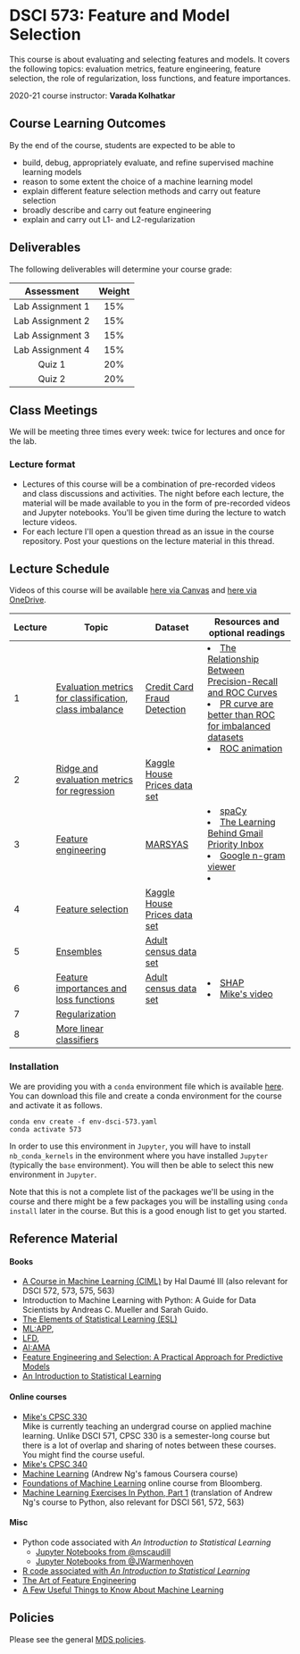 # DSCI 573: Feature and Model Selection

This course is about evaluating and selecting features and models. It covers the following topics: evaluation metrics, feature engineering, feature selection, the role of regularization, loss functions, and feature importances. 

2020-21 course instructor: **Varada Kolhatkar**

## Course Learning Outcomes

By the end of the course, students are expected to be able to
- build, debug, appropriately evaluate, and refine supervised machine learning models
- reason to some extent the choice of a machine learning model
- explain different feature selection methods and carry out feature selection 
- broadly describe and carry out feature engineering
- explain and carry out L1- and L2-regularization

## Deliverables
    
The following deliverables will determine your course grade:

| Assessment       | Weight  | 
| :---:            | :---:   |
| Lab Assignment 1 | 15%     |
| Lab Assignment 2 | 15%     |
| Lab Assignment 3 | 15%     |
| Lab Assignment 4 | 15%     |
| Quiz 1           | 20%     |
| Quiz 2           | 20%     |

## Class Meetings

We will be meeting three times every week: twice for lectures and once for the lab. 

### Lecture format
 
- Lectures of this course will be a combination of pre-recorded videos and class discussions and activities. The night before each lecture, the material will be made available to you in the form of pre-recorded videos and Jupyter notebooks. You'll be given time during the lecture to watch lecture videos.
- For each lecture I'll open a question thread as an issue in the course repository. Post your questions on the lecture material in this thread. 

## Lecture Schedule

Videos of this course will be available [here via Canvas](https://canvas.ubc.ca/courses/59091) and [here via OneDrive](https://ubcca-my.sharepoint.com/:f:/g/personal/varada_kolhatkar_ubc_ca/EohSYm1MzKROtq7_BTbOHTEBZ-CDuMOW51bnBMQuTSSEeg?e=Vq5PIn). 

| Lecture  | Topic  | Dataset | Resources and optional readings |
|-------|------------|-----------|-----------|
| 1     | [Evaluation metrics for classification, class imbalance](lectures/01_lecture-classification-metrics.ipynb)  | [Credit Card Fraud Detection](https://www.kaggle.com/mlg-ulb/creditcardfraud)| <li>[The Relationship Between Precision-Recall and ROC Curves](https://www.biostat.wisc.edu/~page/rocpr.pdf)</li><li>[PR curve are better than ROC for imbalanced datasets](https://journals.plos.org/plosone/article?id=10.1371/journal.pone.0118432)</li><li>[ROC animation](https://github.com/dariyasydykova/open_projects/tree/master/ROC_animation)</li>|
| 2     | [Ridge and evaluation metrics for regression](lectures/02_lecture-ridge-reg-metrics) | [Kaggle House Prices data set](https://www.kaggle.com/c/home-data-for-ml-course/)| |
| 3     | [Feature engineering](lectures/03_lecture-feature-engineering.ipynb) |[MARSYAS](http://marsyas.info/downloads/datasets.html) | <li>[spaCy](https://github.com/explosion/spaCy)</li><li>[The Learning Behind Gmail Priority Inbox](https://static.googleusercontent.com/media/research.google.com/en//pubs/archive/36955.pdf)</li><li>[Google n-gram viewer](https://books.google.com/ngrams)</li><li></li>|
| 4     | [Feature selection](lectures/04_lecture-feat-importances-selection.ipynb) | [Kaggle House Prices data set](https://www.kaggle.com/c/home-data-for-ml-course/) | |
| 5     | [Ensembles](lectures/05_lecture_ensembles.ipynb) | [Adult census data set](https://www.kaggle.com/uciml/adult-census-income) | |
| 6     | [Feature importances and loss functions](lectures/06_lecture-shap-loss-functions.ipynb) | [Adult census data set](https://www.kaggle.com/uciml/adult-census-income) | <li>[SHAP](https://github.com/slundberg/shap)</li><li>[Mike's video](https://www.youtube.com/watch?v=OqakHTDV3iI&feature=youtu.be&t=2812)</li> |
| 7     | [Regularization](lectures/07_lecture-l2-l1-regularization.ipynb)| | |
| 8     | [More linear classifiers](08_lecture-more-logistic-regression.ipynb) | | |


### Installation
We are providing you with a `conda` environment file which is available [here](env-dsci-573.yaml). You can download this file and create a conda environment for the course and activate it as follows. 

```
conda env create -f env-dsci-573.yaml
conda activate 573
```
In order to use this environment in `Jupyter`, you will have to install `nb_conda_kernels` in the environment where you have installed `Jupyter` (typically the `base` environment). You will then be able to select this new environment in `Jupyter`.

Note that this is not a complete list of the packages we'll be using in the course and there might be a few packages you will be installing using `conda install` later in the course. But this is a good enough list to get you started. 

## Reference Material

#### Books
* [A Course in Machine Learning (CIML)](http://ciml.info/) by Hal Daumé III (also relevant for DSCI 572, 573, 575, 563)
* Introduction to Machine Learning with Python: A Guide for Data Scientists by Andreas C. Mueller and Sarah Guido.
* [The Elements of Statistical Learning (ESL)](https://web.stanford.edu/~hastie/Papers/ESLII.pdf)
* [ML:APP](http://www.cs.ubc.ca/~murphyk/MLbook/index.html), 
* [LFD](http://amlbook.com/), 
* [AI:AMA](http://aima.cs.berkeley.edu/)
* [Feature Engineering and Selection: A Practical Approach for Predictive Models](https://bookdown.org/max/FES/)
* [An Introduction to Statistical Learning](http://www-bcf.usc.edu/~gareth/ISL/ISLR%20Sixth%20Printing.pdf)

#### Online courses

* [Mike's CPSC 330](https://github.com/UBC-CS/cpsc330)<br>
Mike is currently teaching an undergrad course on applied machine learning. Unlike DSCI 571, CPSC 330 is a semester-long course but there is a lot of overlap and sharing of notes between these courses. You might find the course  useful.  
* [Mike's CPSC 340](https://ubc-cs.github.io/cpsc340/)
* [Machine Learning](https://www.coursera.org/learn/machine-learning) (Andrew Ng's famous Coursera course)
* [Foundations of Machine Learning](https://bloomberg.github.io/foml/#home) online course from Bloomberg.
* [Machine Learning Exercises In Python, Part 1](http://www.johnwittenauer.net/machine-learning-exercises-in-python-part-1/) (translation of Andrew Ng's course to Python, also relevant for DSCI 561, 572, 563)

#### Misc

* Python code associated with _An Introduction to Statistical Learning_
    - [Jupyter Notebooks from @mscaudill](https://github.com/mscaudill/IntroStatLearn)
    - [Jupyter Notebooks from @JWarmenhoven](https://github.com/mscaudill/IntroStatLearn)
* [R code associated with _An Introduction to Statistical Learning_](http://www-bcf.usc.edu/~gareth/ISL/code.html)
* [The Art of Feature Engineering](http://artoffeatureengineering.com/)
* [A Few Useful Things to Know About Machine Learning](https://homes.cs.washington.edu/~pedrod/papers/cacm12.pdf)
  
## Policies

Please see the general [MDS policies](https://ubc-mds.github.io/policies/).
